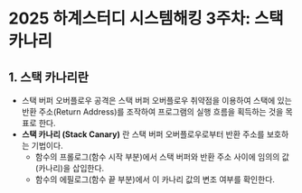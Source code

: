 2025 하계스터디 시스템해킹 3주차: 스택 카나리
===============================

## 1. 스택 카나리란

* 스택 버퍼 오버플로우 공격은 스택 버퍼 오버플로우 취약점을 이용하여 스택에 있는 반환 주소(Return Address)를 조작하여
  프로그램의 실행 흐름을 획득하는 것을 목표로 한다.
* **스택 카나리 (Stack Canary)** 란 스택 버퍼 오버플로우로부터 반환 주소를 보호하는 기법이다.
   * 함수의 프롤로그(함수 시작 부분)에서 스택 버퍼와 반환 주소 사이에 임의의 값(카나리)을 삽입한다.
   * 함수의 에필로그(함수 끝 부분)에서 이 카나리 값의 변조 여부를 확인한다.
